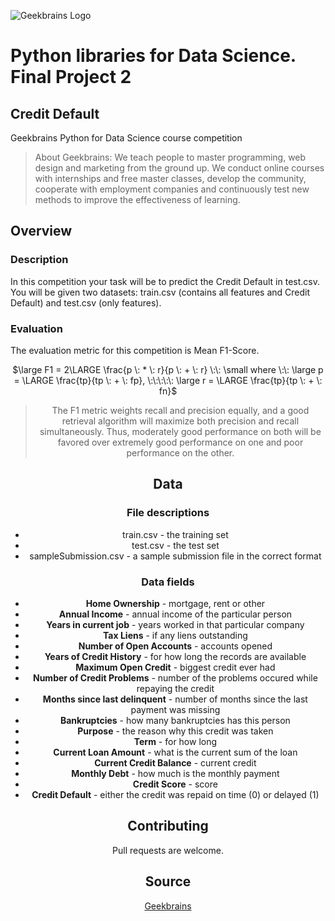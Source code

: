 ![Geekbrains Logo](https://github.com/ilyastartsdata/introductiontopython/blob/master/gb.png)

# Python libraries for Data Science. Final Project 2

## Credit Default

Geekbrains Python for Data Science course competition

> About Geekbrains: We teach people to master programming, web design and marketing from the ground up. We conduct online courses with internships and free master classes, develop the community, cooperate with employment companies and continuously test new methods to improve the effectiveness of learning.

## Overview

### Description

In this competition your task will be to predict the Credit Default in test.csv. You will be given two datasets: train.csv (contains all features and Credit Default) and test.csv (only features).

### Evaluation

The evaluation metric for this competition is Mean F1-Score.

<center>$\large F1 = 2\LARGE \frac{p \: * \: r}{p \: + \: r} \:\: \small where \:\: \large p = \LARGE \frac{tp}{tp \: + \: fp}, \:\:\:\:\: \large r = \LARGE \frac{tp}{tp \: + \: fn}$<center>

> The F1 metric weights recall and precision equally, and a good retrieval algorithm will maximize both precision and recall simultaneously. Thus, moderately good performance on both will be favored over extremely good performance on one and poor performance on the other.


## Data

### File descriptions

- train.csv - the training set
- test.csv - the test set
- sampleSubmission.csv - a sample submission file in the correct format

### Data fields

- **Home Ownership** - mortgage, rent or other
- **Annual Income** - annual income of the particular person
- **Years in current job** - years worked in that particular company
- **Tax Liens** - if any liens outstanding
- **Number of Open Accounts** - accounts opened
- **Years of Credit History** - for how long the records are available
- **Maximum Open Credit** - biggest credit ever had
- **Number of Credit Problems** - number of the problems occured while repaying the credit
- **Months since last delinquent** - number of months since the last payment was missing
- **Bankruptcies** - how many bankruptcies has this person
- **Purpose** - the reason why this credit was taken
- **Term** - for how long
- **Current Loan Amount** - what is the current sum of the loan
- **Current Credit Balance** - current credit
- **Monthly Debt** - how much is the monthly payment
- **Credit Score** - score
- **Credit Default** - either the credit was repaid on time (0) or delayed (1)

## Contributing

Pull requests are welcome.

## Source

[Geekbrains](https://geekbrains.ru)
